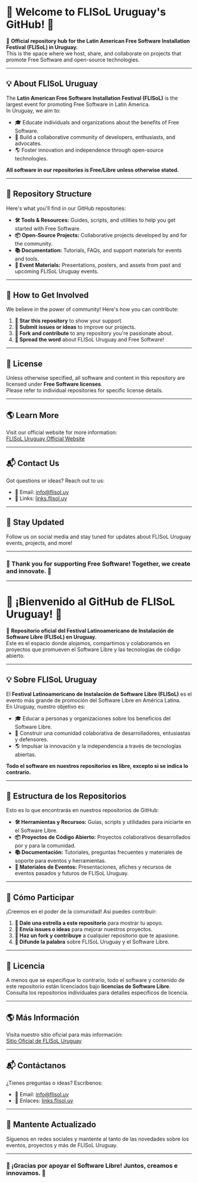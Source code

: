 # 🌟 Welcome to FLISoL Uruguay's GitHub! 🌟

🚀 **Official repository hub for the Latin American Free Software Installation Festival (FLISoL) in Uruguay.**  
This is the space where we host, share, and collaborate on projects that promote Free Software and open-source technologies.  

---

## 💡 About FLISoL Uruguay  
The **Latin American Free Software Installation Festival (FLISoL)** is the largest event for promoting Free Software in Latin America.  
In Uruguay, we aim to:  
- 🎓 Educate individuals and organizations about the benefits of Free Software.  
- 🤝 Build a collaborative community of developers, enthusiasts, and advocates.  
- 🌎 Foster innovation and independence through open-source technologies.  

**All software in our repositories is Free/Libre unless otherwise stated.**  

---

## 📂 Repository Structure  
Here's what you'll find in our GitHub repositories:  
- **🛠️ Tools & Resources:** Guides, scripts, and utilities to help you get started with Free Software.  
- **📦 Open-Source Projects:** Collaborative projects developed by and for the community.  
- **📚 Documentation:** Tutorials, FAQs, and support materials for events and tools.  
- **🎉 Event Materials:** Presentations, posters, and assets from past and upcoming FLISoL Uruguay events.  

---

## 🚀 How to Get Involved  
We believe in the power of community! Here's how you can contribute:  
1. **🌟 Star this repository** to show your support.  
2. **📝 Submit issues or ideas** to improve our projects.  
3. **🤝 Fork and contribute** to any repository you're passionate about.  
4. **📢 Spread the word** about FLISoL Uruguay and Free Software!  

---

## 📜 License  
Unless otherwise specified, all software and content in this repository are licensed under **Free Software licenses**.  
Please refer to individual repositories for specific license details.  

---

## 🌎 Learn More  
Visit our official website for more information:  
[FLISoL Uruguay Official Website](https://flisol.uy)  

---

## 📬 Contact Us  
Got questions or ideas? Reach out to us:  
- 📧 Email: info@flisol.uy
- 🔗 Links: [links.flisol.uy](https://links.flisol.uy)  

---

## 📢 Stay Updated  
Follow us on social media and stay tuned for updates about FLISoL Uruguay events, projects, and more!  

---

### 🌟 Thank you for supporting Free Software! Together, we create and innovate. 🌟

---

# 🌟 ¡Bienvenido al GitHub de FLISoL Uruguay! 🌟

🚀 **Repositorio oficial del Festival Latinoamericano de Instalación de Software Libre (FLISoL) en Uruguay.**  
Este es el espacio donde alojamos, compartimos y colaboramos en proyectos que promueven el Software Libre y las tecnologías de código abierto.  

---

## 💡 Sobre FLISoL Uruguay  
El **Festival Latinoamericano de Instalación de Software Libre (FLISoL)** es el evento más grande de promoción del Software Libre en América Latina.  
En Uruguay, nuestro objetivo es:  
- 🎓 Educar a personas y organizaciones sobre los beneficios del Software Libre.  
- 🤝 Construir una comunidad colaborativa de desarrolladores, entusiastas y defensores.  
- 🌎 Impulsar la innovación y la independencia a través de tecnologías abiertas.  

**Todo el software en nuestros repositorios es libre, excepto si se indica lo contrario.**  

---

## 📂 Estructura de los Repositorios  
Esto es lo que encontrarás en nuestros repositorios de GitHub:  
- **🛠️ Herramientas y Recursos:** Guías, scripts y utilidades para iniciarte en el Software Libre.  
- **📦 Proyectos de Código Abierto:** Proyectos colaborativos desarrollados por y para la comunidad.  
- **📚 Documentación:** Tutoriales, preguntas frecuentes y materiales de soporte para eventos y herramientas.  
- **🎉 Materiales de Eventos:** Presentaciones, afiches y recursos de eventos pasados y futuros de FLISoL Uruguay.  

---

## 🚀 Cómo Participar  
¡Creemos en el poder de la comunidad! Así puedes contribuir:  
1. **🌟 Dale una estrella a este repositorio** para mostrar tu apoyo.  
2. **📝 Envía issues o ideas** para mejorar nuestros proyectos.  
3. **🤝 Haz un fork y contribuye** a cualquier repositorio que te apasione.  
4. **📢 Difunde la palabra** sobre FLISoL Uruguay y el Software Libre.  

---

## 📜 Licencia  
A menos que se especifique lo contrario, todo el software y contenido de este repositorio están licenciados bajo **licencias de Software Libre**.  
Consulta los repositorios individuales para detalles específicos de licencia.  

---

## 🌎 Más Información  
Visita nuestro sitio oficial para más información:  
[Sitio Oficial de FLISoL Uruguay](https://flisol.uy)  

---

## 📬 Contáctanos  
¿Tienes preguntas o ideas? Escríbenos:  
- 📧 Email: info@flisol.uy
- 🔗 Enlaces: [links.flisol.uy](https://links.flisol.uy)

---

## 📢 Mantente Actualizado  
Síguenos en redes sociales y mantente al tanto de las novedades sobre los eventos, proyectos y más de FLISoL Uruguay.  

---

### 🌟 ¡Gracias por apoyar el Software Libre! Juntos, creamos e innovamos. 🌟
